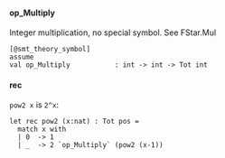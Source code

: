 #### op_Multiply

Integer multiplication, no special symbol. See FStar.Mul

```fstar
[@smt_theory_symbol]
assume
val op_Multiply           : int -> int -> Tot int
```

#### rec

`pow2 x` is `2^x`:

```fstar
let rec pow2 (x:nat) : Tot pos =
  match x with
  | 0  -> 1
  | _  -> 2 `op_Multiply` (pow2 (x-1))
```
